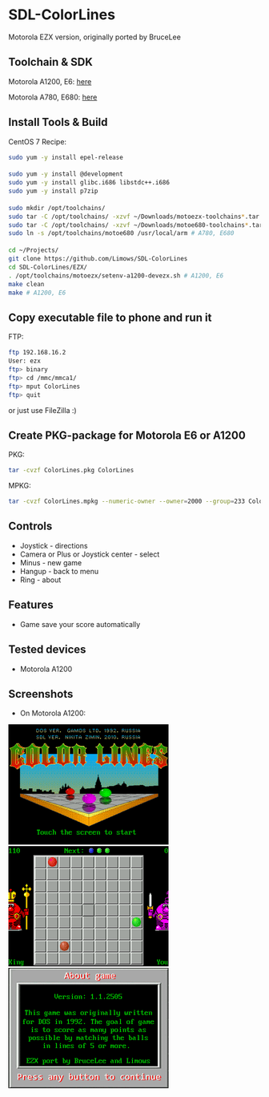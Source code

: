 # SDL-ColorLines

Motorola EZX version, originally ported by BruceLee

## Toolchain & SDK

Motorola A1200, E6: [here](http://www.mediafire.com/?meqnmgujgjq)

Motorola A780, E680: [here](https://code.google.com/archive/p/moto-e680-develop/downloads)

## Install Tools & Build

CentOS 7 Recipe:

```sh
sudo yum -y install epel-release

sudo yum -y install @development
sudo yum -y install glibc.i686 libstdc++.i686
sudo yum -y install p7zip

sudo mkdir /opt/toolchains/
sudo tar -C /opt/toolchains/ -xzvf ~/Downloads/motoezx-toolchains*.tar.gz* # A1200, E6
sudo tar -C /opt/toolchains/ -xzvf ~/Downloads/motoe680-toolchains*.tar.gz* # A780, E680
sudo ln -s /opt/toolchains/motoe680 /usr/local/arm # A780, E680

cd ~/Projects/
git clone https://github.com/Limows/SDL-ColorLines
cd SDL-ColorLines/EZX/
. /opt/toolchains/motoezx/setenv-a1200-devezx.sh # A1200, E6
make clean
make # A1200, E6
```

## Copy executable file to phone and run it

FTP:

```sh
ftp 192.168.16.2
User: ezx
ftp> binary
ftp> cd /mmc/mmca1/
ftp> mput ColorLines
ftp> quit
```
or just use FileZilla :)

## Create PKG-package for Motorola E6 or A1200

PKG:

```sh
tar -cvzf ColorLines.pkg ColorLines
```

MPKG:

```sh
tar -cvzf ColorLines.mpkg --numeric-owner --owner=2000 --group=233 ColorLines
```

## Controls

 - Joystick - directions
 - Camera or Plus or Joystick center - select
 - Minus - new game
 - Hangup - back to menu
 - Ring - about

## Features

 - Game save your score automatically

## Tested devices

 - Motorola A1200

## Screenshots

- On Motorola A1200:

![EZX_title](screenshots/title.png)
![EZX_game](screenshots/game.png)
![EZX_about](screenshots/about.png)
